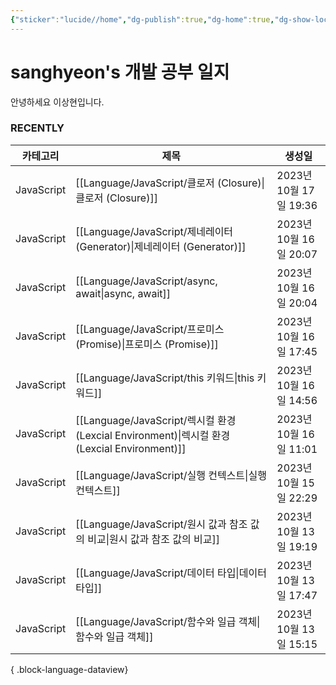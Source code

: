```yaml
---
{"sticker":"lucide//home","dg-publish":true,"dg-home":true,"dg-show-local-graph":null,"dg-hide":true,"permalink":"/home/","hide":true,"tags":["gardenEntry"],"dgPassFrontmatter":true,"noteIcon":""}
---
```


# sanghyeon's 개발 공부 일지

안녕하세요 이상현입니다.

### RECENTLY
| 카테고리       | 제목                                                                                    | 생성일                 |
| ---------- | ------------------------------------------------------------------------------------- | ------------------- |
| JavaScript | [[Language/JavaScript/클로저 (Closure)\|클로저 (Closure)]]                               | 2023년 10월 17일 19:36 |
| JavaScript | [[Language/JavaScript/제네레이터 (Generator)\|제네레이터 (Generator)]]                       | 2023년 10월 16일 20:07 |
| JavaScript | [[Language/JavaScript/async, await\|async, await]]                                 | 2023년 10월 16일 20:04 |
| JavaScript | [[Language/JavaScript/프로미스 (Promise)\|프로미스 (Promise)]]                             | 2023년 10월 16일 17:45 |
| JavaScript | [[Language/JavaScript/this 키워드\|this 키워드]]                                         | 2023년 10월 16일 14:56 |
| JavaScript | [[Language/JavaScript/렉시컬 환경 (Lexcial Environment)\|렉시컬 환경 (Lexcial Environment)]] | 2023년 10월 16일 11:01 |
| JavaScript | [[Language/JavaScript/실행 컨텍스트\|실행 컨텍스트]]                                           | 2023년 10월 15일 22:29 |
| JavaScript | [[Language/JavaScript/원시 값과 참조 값의 비교\|원시 값과 참조 값의 비교]]                             | 2023년 10월 13일 19:19 |
| JavaScript | [[Language/JavaScript/데이터 타입\|데이터 타입]]                                             | 2023년 10월 13일 17:47 |
| JavaScript | [[Language/JavaScript/함수와  일급 객체\|함수와  일급 객체]]                                     | 2023년 10월 13일 15:15 |

{ .block-language-dataview}



<script src="https://giscus.app/client.js"
        data-repo="4anghyeon/sanghyeon-digital-garden"
        data-repo-id="R_kgDOKVgtKQ"
        data-category="General"
        data-category-id="DIC_kwDOKVgtKc4CZ2I7"
        data-mapping="title"
        data-strict="0"
        data-reactions-enabled="1"
        data-emit-metadata="0"
        data-input-position="top"
        data-theme="light_tritanopia"
        data-lang="ko"
        crossorigin="anonymous"
        async>
</script>

